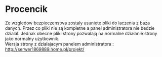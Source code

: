 # Procencik
Ze wzgledow bezpieczenstwa zostaly usuniete pliki do laczenia z baza danych. 
Przez co pliki nie są kompletne a panel administratora nie bedzie dzialal. 
Jednak obecne pliki strony pozwalają na normalne działanie strony jako normalny użytkownik.  
Wersja strony z dzialajacym panelem administratora :  http://serwer1869889.home.pl/projekt/
